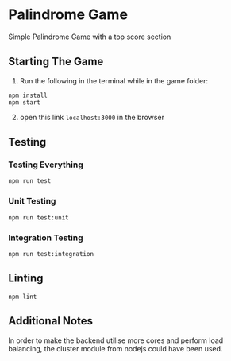 # Palindrome Game
Simple Palindrome Game with a top score section

## Starting The Game
 1.  Run the following in the terminal while in the game folder:
 ```
 npm install
 npm start
 ```
 2. open this link `localhost:3000` in the browser

## Testing

### Testing Everything

```
npm run test
```

### Unit Testing
```
npm run test:unit
```

### Integration Testing
```
npm run test:integration
```


## Linting

```
npm lint
```


## Additional Notes

In order to make the backend utilise more cores and perform load balancing, the cluster module from nodejs could have been used.

